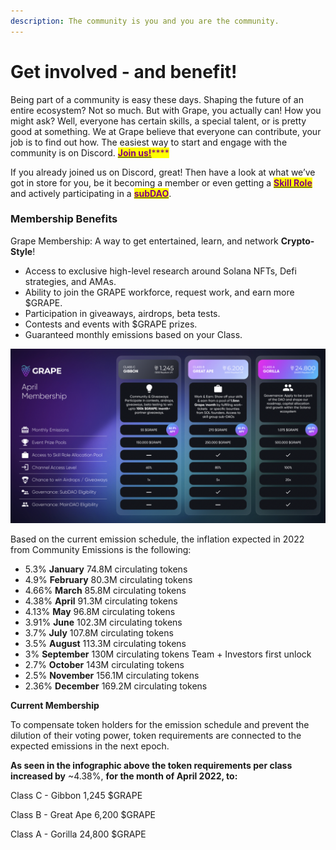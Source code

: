 ```yaml
---
description: The community is you and you are the community.
---
```


# Get involved - and benefit!

Being part of a community is easy these days. Shaping the future of an entire ecosystem? Not so much. But with Grape, you actually can! How you might ask? Well, everyone has certain skills, a special talent, or is pretty good at something. We at Grape believe that everyone can contribute, your job is to find out how. The easiest way to start and engage with the community is on Discord. [<mark style="color:purple;">**Join us!**</mark>](https://discord.gg/greatape)<mark style="color:purple;">****</mark>

If you already joined us on Discord, great! Then have a look at what we’ve got in store for you, be it becoming a member or even getting a [<mark style="color:purple;">**Skill Role**</mark>](skill-roles.md) and actively participating in a [<mark style="color:purple;">**subDAO**</mark>](../../grape-subdaos/sub-daos.md).

### Membership Benefits

Grape Membership: A way to get entertained, learn, and network **Crypto-Style**!

* Access to exclusive high-level research around Solana NFTs, Defi strategies, and AMAs.
* Ability to join the GRAPE workforce, request work, and earn more $GRAPE.
* Participation in giveaways, airdrops, beta tests.
* Contests and events with $GRAPE prizes.
* Guaranteed monthly emissions based on your Class.

![These numbers reflect the necessary amount of $GRAPE to keep your membership next month since the first payout happens ](<../../.gitbook/assets/image (6).png>)



Based on the current emission schedule, the inflation expected in 2022 from Community Emissions is the following:

* 5.3% **January** 74.8M circulating tokens
* 4.9% **February** 80.3M circulating tokens
* 4.66% **March** 85.8M circulating tokens
* 4.38% **April** 91.3M circulating tokens
* 4.13% **May** 96.8M circulating tokens
* 3.91% **June** 102.3M circulating tokens
* 3.7% **July** 107.8M circulating tokens
* 3.5% **August** 113.3M circulating tokens
* 3% **September** 130M circulating tokens Team + Investors first unlock
* 2.7% **October** 143M circulating tokens
* 2.5% **November** 156.1M circulating tokens
* 2.36% **December** 169.2M circulating tokens

**Current Membership**

To compensate token holders for the emission schedule and prevent the dilution of their voting power, token requirements are connected to the expected emissions in the next epoch.&#x20;

**As seen in the infographic above the token requirements per class increased by** \~4.38%, **for the month of April 2022, to:** &#x20;

Class C - Gibbon 1,245 $GRAPE

Class B - Great Ape 6,200 $GRAPE

Class A - Gorilla 24,800 $GRAPE



